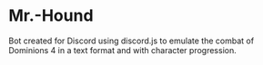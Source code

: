 # Mr.-Hound
Bot created for Discord using discord.js to emulate the combat of Dominions 4 in a text format and with character progression.
